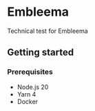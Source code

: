 # Embleema

Technical test for Embleema


## Getting started

### Prerequisites

- Node.js 20
- Yarn 4
- Docker

